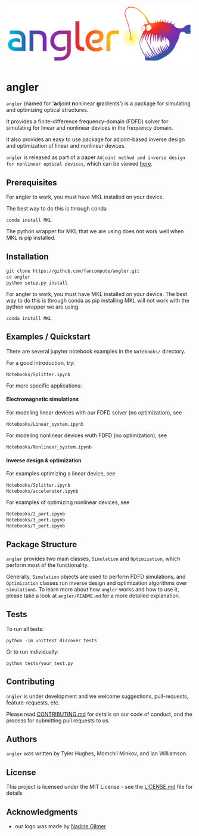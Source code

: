 <img src="img/anglerlogos/rainbow.png" title="Angler" alt="Angler">

# angler

`angler` (named for '**a**djoint **n**onlinear **g**radients') is a package for simulating and optimizing optical structures.

It provides a finite-difference frequency-domain (FDFD) solver for simulating for linear and nonlinear devices in the frequency domain.

It also provides an easy to use package for adjoint-based inverse design and optimization of linear and nonlinear devices.

`angler` is released as part of a paper `Adjoint method and inverse design for nonlinear optical devices`, which can be viewed [here](broken_link).

## Prerequisites

For angler to work, you must have MKL installed on your device.

The best way to do this is through conda

	conda install MKL
	
The python wrapper for MKL that we are using does not work well when MKL is pip installed.

## Installation

	git clone https://github.com/fancompute/angler.git
	cd angler
	python setup.py install
	
For angler to work, you must have MKL installed on your device.  The best way to do this is through conda as pip installing MKL will not work with the python wrapper we are using.

	conda install MKL	
	
## Examples / Quickstart

There are several jupyter notebook examples in the `Notebooks/` directory.

For a good introduction, try:

	Notebooks/Splitter.ipynb

For more specific applications:

#### Electromagnetic simulations

For modeling linear devices with our FDFD solver (no optimization), see

	Notebooks/Linear_system.ipynb

For modeling nonlinear devices wuth FDFD (no optimization), see 

	Notebooks/Nonlinear_system.ipynb

#### Inverse design & optimization

For examples optimizing a linear device, see 

	Notebooks/Splitter.ipynb
	Notebooks/accelerator.ipynb

For examples of optimizing nonlinear devices, see

	Notebooks/2_port.ipynb
	Notebooks/3_port.ipynb
	Notebooks/T_port.ipynb

## Package Structure

`angler` provides two main classes, `Simulation` and `Optimization`, which perform most of the functionality.

Generally, `Simulation` objects are used to perform FDFD simulations, and `Optimization` classes run inverse design and optimization algorithms over `Simulation`s.  To learn more about how `angler` works and how to use it, please take a look at `angler/README.md` for a more detailed explanation.

## Tests

To run all tests:

	python -im unittest discover tests

Or to run individually:
	
	python tests/your_test.py

## Contributing

`angler` is under development and we welcome suggestions, pull-requests, feature-requests, etc.  

Please read [CONTRIBUTING.md](CONTRIBUTING.md) for details on our code of conduct, and the process for submitting pull requests to us.

## Authors

`angler` was written by Tyler Hughes, Momchil Minkov, and Ian Williamson.

## License

This project is licensed under the MIT License - see the [LICENSE.md](LICENSE.md) file for details

## Acknowledgments

* our logo was made by [Nadine Gilmer](http://nadinegilmer.com/)
